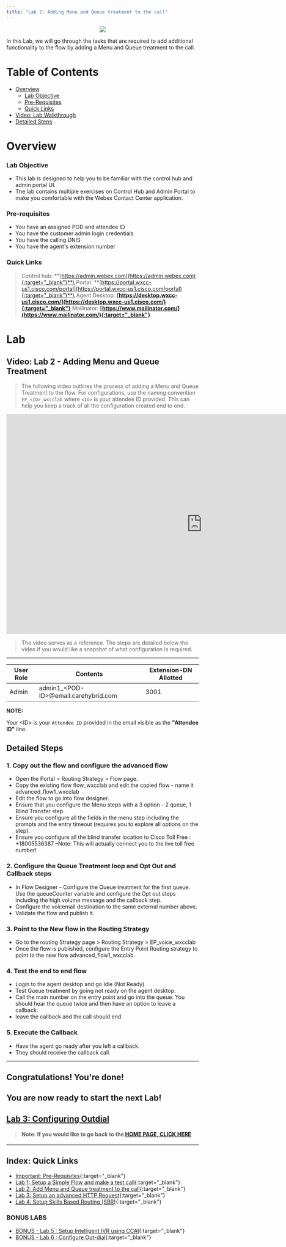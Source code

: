 ```yaml
---
title: "Lab 2: Adding Menu and Queue treatment to the call"
---
```

<p align="center">
  <img src="https://ayankovs-ccp-s3.s3.eu-west-3.amazonaws.com/CiscoLiveLogo.jpg">
</p>
In this Lab, we will go through the tasks that are required to add additional functionality to the flow by adding a Menu and Queue treatment to the call.

# Table of Contents

- [Overview](#overview)
  * [Lab Objective](#lab-objective)
  * [Pre-Requisites](#pre-requisites)
  * [Quick Links](#quick-links)
- [Video: Lab Walkthrough](#video-setting-up-a-simple-flow)
- [Detailed Steps](#detailed-steps)

# Overview

### Lab Objective

- This lab is designed to help you to be familiar with the control hub and admin portal UI. 
- The lab contains multiple exercises on Control Hub and Admin Portal to make you comfortable with the Webex Contact Center application.

### Pre-requisites

- You have an assigned POD and attendee ID
- You have the customer admin login credentials
- You have the calling DNIS
- You have the agent's extension number

### Quick Links

> Control hub: **[https://admin.webex.com](https://admin.webex.com){:target="_blank"}**\
> Portal: **[https://portal.wxcc-us1.cisco.com/portal](https://portal.wxcc-us1.cisco.com/portal){:target="_blank"}**\
> Agent Desktop: **[https://desktop.wxcc-us1.cisco.com/](https://desktop.wxcc-us1.cisco.com/){:target="_blank"}**
> Mailinator: **[https://www.mailinator.com/](https://www.mailinator.com/){:target="_blank"}**


# Lab

## Video: Lab 2 - Adding Menu and Queue Treatment

> The following video outlines the process of adding a Menu and Queue Treatment to the flow.
> For configurations, use the naming convention `EP_<ID>_wxcclab` where `<ID>` is your attendee ID provided. This can help you keep a track of all the configuration created end to end.

<iframe width="1024" height="576" src="https://www.youtube-nocookie.com/embed/WnaVkrzcbWs?rel=0" title="WxCC Lab 2: Menu and Queue Treatment" frameborder="0" allow="accelerometer; autoplay; clipboard-write; encrypted-media; gyroscope; picture-in-picture" allowfullscreen></iframe>

> The video serves as a reference. The steps are detailed below the video if you would like a snapshot of what configuration is required.

---

| **User Role** | **Contents**      | **Extension-DN Allotted**                   |
| ----------- | ----------------- | -------------------------------- |
| Admin        | admin1_\<POD-ID\>@email.carehybrid.com   | 3001 |

**NOTE:**

Your \<ID\> is your `Attendee ID` provided in the email visible as the **"Attendee ID"** line.

## Detailed Steps

### 1. Copy out the flow and configure the advanced flow

- Open the Portal > Routing Strategy > Flow page.
- Copy the existing flow flow_wxcclab and edit the copied flow - name it advanced_flow1_wxcclab
- Edit the flow to go into flow designer.
- Ensure that you configure the Menu steps with a 3 option - 2 queue, 1 Blind Transfer step.
- Ensure you configure all the fields in the menu step including the prompts and the entry timeout (requires you to explore all options on the step).
- Ensure you configure all the blind transfer location to Cisco Toll Free : +18005536387 –Note: This will actually connect you to the live toll free number!

### 2. Configure the Queue Treatment loop and Opt Out and Callback steps

- In Flow Designer - Configure the Queue treatment for the first queue. Use the queueCounter variable and configure the Opt out steps including the high volume message and the callback step.
- Configure the voicemail destination to the same external number above.
- Validate the flow and publish it.

### 3. Point to the New flow in the Routing Strategy

- Go to the routing Strategy page > Routing Strategy > EP_voice_wxcclab
- Once the flow is published, configure the Entry Point Routing strategy to point to the new flow advanced_flow1_wxcclab.

### 4. Test the end to end flow

- Login to the agent desktop and go Idle (Not Ready)
- Test Queue treatment by going not ready on the agent desktop.
- Call the main number on the entry point and go into the queue. You should hear the queue twice and then have an option to leave a callback.
- leave the callback and the call should end.

### 5. Execute the Callback
- Have the agent go ready after you left a callback.
- They should receive the callback call.

---

## Congratulations! You're done! 
## You are now ready to start the next Lab!
## [Lab 3: Configuring Outdial](lab3.md)

> #### Note: If you would like to go back to the **[HOME PAGE, CLICK HERE](index.md)**

---

## Index: Quick Links

* [Important: Pre-Requisites](labslive/prereq.md){:target="_blank"}
* [Lab 1: Setup a Simple Flow and make a test call](labslive/lab1.md){:target="_blank"}
* [Lab 2: Add Menu and Queue treatment to the call](labslive/lab2.md){:target="_blank"}
* [Lab 3: Setup an advanced HTTP Request](labslive/lab3.md){:target="_blank"}
* [Lab 4: Setup Skills Based Routing (SBR)](labslive/lab4.md){:target="_blank"}

### BONUS LABS

* [BONUS - Lab 5 : Setup Intelligent IVR using CCAI](labslive/lab5.md){:target="_blank"}
* [BONUS - Lab 6 : Configure Out-dial](labslive/lab6.md){:target="_blank"}